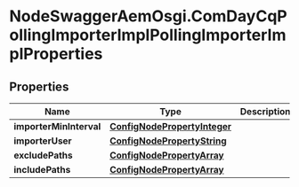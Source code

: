 # NodeSwaggerAemOsgi.ComDayCqPollingImporterImplPollingImporterImplProperties

## Properties
Name | Type | Description | Notes
------------ | ------------- | ------------- | -------------
**importerMinInterval** | [**ConfigNodePropertyInteger**](ConfigNodePropertyInteger.md) |  | [optional] 
**importerUser** | [**ConfigNodePropertyString**](ConfigNodePropertyString.md) |  | [optional] 
**excludePaths** | [**ConfigNodePropertyArray**](ConfigNodePropertyArray.md) |  | [optional] 
**includePaths** | [**ConfigNodePropertyArray**](ConfigNodePropertyArray.md) |  | [optional] 


